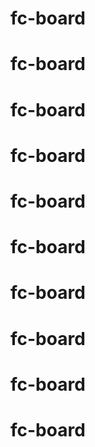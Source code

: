 # fc-board
# fc-board
# fc-board
# fc-board
# fc-board
# fc-board
# fc-board
# fc-board
# fc-board
# fc-board
